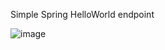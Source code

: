 
Simple Spring HelloWorld endpoint

![image](https://github.com/user-attachments/assets/dfb993cc-36bc-42cf-b17b-454530922f0e)
